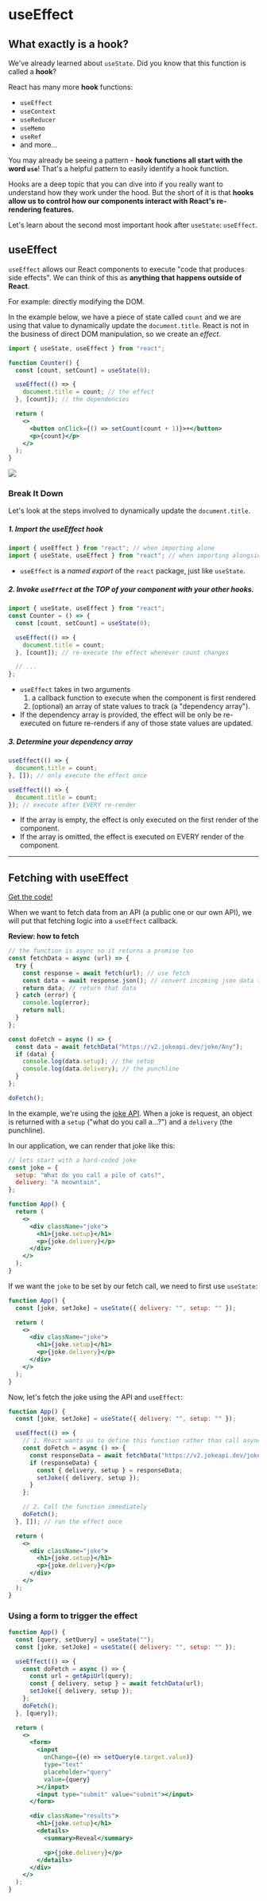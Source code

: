 # useEffect

## What exactly is a hook?

We've already learned about `useState`. Did you know that this function is called a **hook**?

React has many more **hook** functions:

- `useEffect`
- `useContext`
- `useReducer`
- `useMemo`
- `useRef`
- and more...

You may already be seeing a pattern - **hook functions all start with the word `use`**! That's a helpful pattern to easily identify a hook function.

Hooks are a deep topic that you can dive into if you really want to understand how they work under the hood. But the short of it is that **hooks allow us to control how our components interact with React's re-rendering features.**

Let's learn about the second most important hook after `useState`: `useEffect`.

## useEffect

`useEffect` allows our React components to execute "code that produces side effects". We can think of this as **anything that happens outside of React**.

For example: directly modifying the DOM.

In the example below, we have a piece of state called `count` and we are using that value to dynamically update the `document.title`. React is not in the business of direct DOM manipulation, so we create an _effect_.

```jsx
import { useState, useEffect } from "react";

function Counter() {
  const [count, setCount] = useState(0);

  useEffect(() => {
    document.title = count; // the effect
  }, [count]); // the dependencies

  return (
    <>
      <button onClick={() => setCount(count + 1)}>+</button>
      <p>{count}</p>
    </>
  );
}
```

![](./notes-img/useEffect-render-cycle.svg)

### Break It Down

Let's look at the steps involved to dynamically update the `document.title`.

##### 1. Import the useEffect hook

```jsx
import { useEffect } from "react"; // when importing alone
import { useState, useEffect } from "react"; // when importing alongside other named exports
```

- `useEffect` is a _named export_ of the `react` package, just like `useState`.

##### 2. Invoke `useEffect` at the TOP of your component with your other hooks.

```jsx
import { useState, useEffect } from "react";
const Counter = () => {
  const [count, setCount] = useState(0);

  useEffect(() => {
    document.title = count;
  }, [count]); // re-execute the effect whenever count changes

  // ...
};
```

- `useEffect` takes in two arguments
  1. a callback function to execute when the component is first rendered
  2. (optional) an array of state values to track (a "dependency array").
- If the dependency array is provided, the effect will be only be re-executed on future re-renders if any of those state values are updated.

##### 3. Determine your dependency array

```jsx
useEffect(() => {
  document.title = count;
}, []); // only execute the effect once

useEffect(() => {
  document.title = count;
}); // execute after EVERY re-render
```

- If the array is empty, the effect is only executed on the first render of the component.
- If the array is omitted, the effect is executed on EVERY render of the component.

---

## Fetching with useEffect

[Get the code!](https://github.com/The-Marcy-Lab-School/react-useEffect-fetch-example)

When we want to fetch data from an API (a public one or our own API), we will put that fetching logic into a `useEffect` callback.

**Review: how to fetch**

```js
// the function is async so it returns a promise too
const fetchData = async (url) => {
  try {
    const response = await fetch(url); // use fetch
    const data = await response.json(); // convert incoming json data to js object
    return data; // return that data
  } catch (error) {
    console.log(error);
    return null;
  }
};

const doFetch = async () => {
  const data = await fetchData("https://v2.jokeapi.dev/joke/Any");
  if (data) {
    console.log(data.setup); // the setup
    console.log(data.delivery); // the punchline
  }
};

doFetch();
```

In the example, we're using the [joke API](https://sv443.net/jokeapi/v2/). When a joke is request, an object is returned with a `setup` ("what do you call a...?") and a `delivery` (the punchline).

In our application, we can render that joke like this:

```jsx
// lets start with a hard-coded joke
const joke = {
  setup: "What do you call a pile of cats?",
  delivery: "A meowntain",
};

function App() {
  return (
    <>
      <div className="joke">
        <h1>{joke.setup}</h1>
        <p>{joke.delivery}</p>
      </div>
    </>
  );
}
```

If we want the `joke` to be set by our fetch call, we need to first use `useState`:

```jsx
function App() {
  const [joke, setJoke] = useState({ delivery: "", setup: "" });

  return (
    <>
      <div className="joke">
        <h1>{joke.setup}</h1>
        <p>{joke.delivery}</p>
      </div>
    </>
  );
}
```

Now, let's fetch the joke using the API and `useEffect`:

```jsx
function App() {
  const [joke, setJoke] = useState({ delivery: "", setup: "" });

  useEffect(() => {
    // 1. React wants us to define this function rather than call async code directly
    const doFetch = async () => {
      const responseData = await fetchData("https://v2.jokeapi.dev/joke/Any");
      if (responseData) {
        const { delivery, setup } = responseData;
        setJoke({ delivery, setup });
      }
    };

    // 2. Call the function immediately
    doFetch();
  }, []); // run the effect once

  return (
    <>
      <div className="joke">
        <h1>{joke.setup}</h1>
        <p>{joke.delivery}</p>
      </div>
    </>
  );
}
```

### Using a form to trigger the effect

```jsx
function App() {
  const [query, setQuery] = useState("");
  const [joke, setJoke] = useState({ delivery: "", setup: "" });

  useEffect(() => {
    const doFetch = async () => {
      const url = getApiUrl(query);
      const { delivery, setup } = await fetchData(url);
      setJoke({ delivery, setup });
    };
    doFetch();
  }, [query]);

  return (
    <>
      <form>
        <input
          onChange={(e) => setQuery(e.target.value)}
          type="text"
          placeholder="query"
          value={query}
        ></input>
        <input type="submit" value="submit"></input>
      </form>

      <div className="results">
        <h1>{joke.setup}</h1>
        <details>
          <summary>Reveal</summary>

          <p>{joke.delivery}</p>
        </details>
      </div>
    </>
  );
}
```
